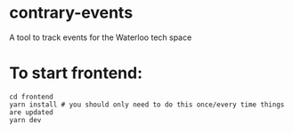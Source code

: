 # contrary-events
A tool to track events for the Waterloo tech space 

# To start frontend: 
```
cd frontend
yarn install # you should only need to do this once/every time things are updated
yarn dev
```

